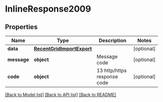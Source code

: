 # InlineResponse2009

## Properties
Name | Type | Description | Notes
------------ | ------------- | ------------- | -------------
**data** | [**RecentGridImportExport**](RecentGridImportExport.md) |  | [optional] 
**message** | **object** | Message code | [optional] 
**code** | **object** | 13 http/https response code | [optional] 

[[Back to Model list]](../README.md#documentation-for-models) [[Back to API list]](../README.md#documentation-for-api-endpoints) [[Back to README]](../README.md)

